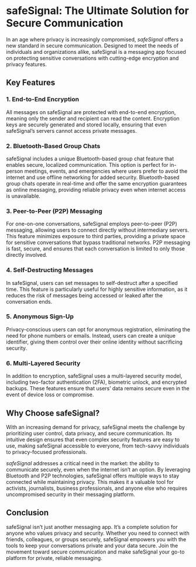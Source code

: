 # safeSignal: The Ultimate Solution for Secure Communication

In an age where privacy is increasingly compromised, *safeSignal* offers a new standard in secure communication. Designed to meet the needs of individuals and organizations alike, safeSignal is a messaging app focused on protecting sensitive conversations with cutting-edge encryption and privacy features.

## Key Features

### 1. **End-to-End Encryption**
All messages on safeSignal are protected with end-to-end encryption, meaning only the sender and recipient can read the content. Encryption keys are securely generated and stored locally, ensuring that even safeSignal’s servers cannot access private messages.

### 2. **Bluetooth-Based Group Chats**
safeSignal includes a unique Bluetooth-based group chat feature that enables secure, localized communication. This option is perfect for in-person meetings, events, and emergencies where users prefer to avoid the internet and use offline networking for added security. Bluetooth-based group chats operate in real-time and offer the same encryption guarantees as online messaging, providing reliable privacy even when internet access is unavailable.

### 3. **Peer-to-Peer (P2P) Messaging**
For one-on-one conversations, safeSignal employs peer-to-peer (P2P) messaging, allowing users to connect directly without intermediary servers. This feature minimizes exposure to third parties, providing a private space for sensitive conversations that bypass traditional networks. P2P messaging is fast, secure, and ensures that each conversation is limited to only those directly involved.

### 4. **Self-Destructing Messages**
In safeSignal, users can set messages to self-destruct after a specified time. This feature is particularly useful for highly sensitive information, as it reduces the risk of messages being accessed or leaked after the conversation ends.

### 5. **Anonymous Sign-Up**
Privacy-conscious users can opt for anonymous registration, eliminating the need for phone numbers or emails. Instead, users can create a unique identifier, giving them control over their online identity without sacrificing security.

### 6. **Multi-Layered Security**
In addition to encryption, safeSignal uses a multi-layered security model, including two-factor authentication (2FA), biometric unlock, and encrypted backups. These features ensure that users’ data remains secure even in the event of device loss or compromise.

## Why Choose safeSignal?

With an increasing demand for privacy, safeSignal meets the challenge by prioritizing user control, data privacy, and secure communication. Its intuitive design ensures that even complex security features are easy to use, making safeSignal accessible to everyone, from tech-savvy individuals to privacy-focused professionals.

*safeSignal* addresses a critical need in the market: the ability to communicate securely, even when the internet isn’t an option. By leveraging Bluetooth and P2P technologies, safeSignal offers multiple ways to stay connected while maintaining privacy. This makes it a valuable tool for activists, journalists, business professionals, and anyone else who requires uncompromised security in their messaging platform.

## Conclusion

safeSignal isn’t just another messaging app. It’s a complete solution for anyone who values privacy and security. Whether you need to connect with friends, colleagues, or groups securely, safeSignal empowers you with the tools to keep your conversations private and your data secure. Join the movement toward secure communication and make safeSignal your go-to platform for private, reliable messaging.
